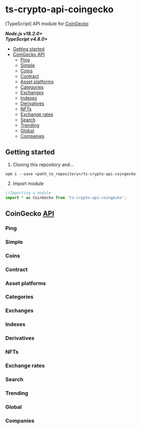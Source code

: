 # ts-crypto-api-coingecko
[TypeScript] API module for [CoinGecko](https://www.coingecko.com/)

***Node.js v18.2.0+***\
***TypeScript v4.8.0+***

- [Getting started](#getting-started)
- [CoinGecko API](#coingecko-api)
  - [Ping](#ping)
  - [Simple](#simple)
  - [Coins](#coins)
  - [Contract](#contract)
  - [Asset platforms](#asset-platforms)
  - [Categories](#categories)
  - [Exchanges](#exchanges)
  - [Indexes](#indexes)
  - [Derivatives](#derivatives)
  - [NFTs](#nfts)
  - [Exchange rates](#exchange-rates)
  - [Search](#search)
  - [Trending](#trending)
  - [Global](#global)
  - [Companies](#companies)

## Getting started
1. Cloning this repository and...
```
npm i --save <path_to_repository>/ts-crypto-api-coingecko
```
2. Import module
```typescript
//Importing a module
import * as CoinGecko from 'ts-crypto-api-coingecko';
```
## CoinGecko [API](https://www.coingecko.com/en/api/documentation)
### Ping
### Simple
### Coins
### Contract
### Asset platforms
### Categories
### Exchanges
### Indexes
### Derivatives
### NFTs
### Exchange rates
### Search
### Trending
### Global
### Companies
